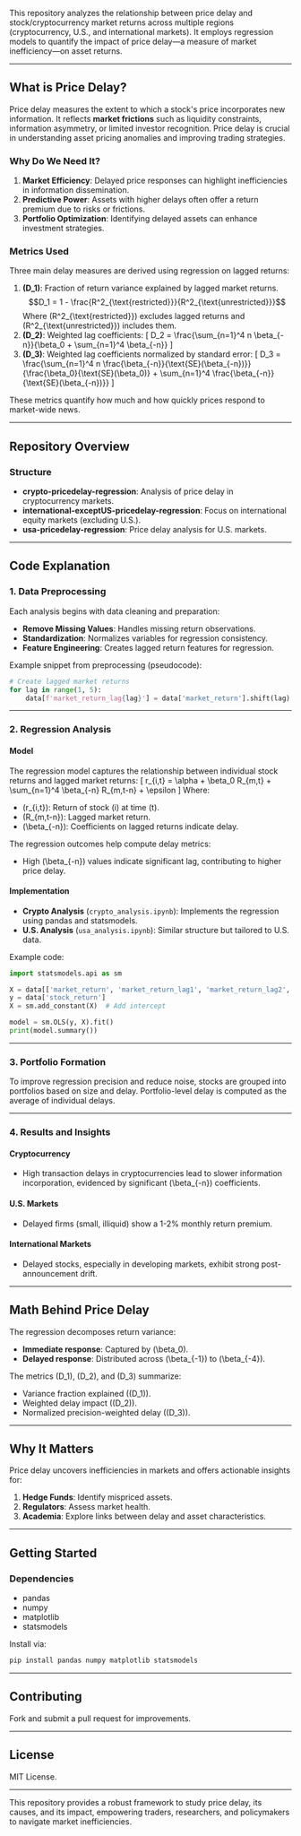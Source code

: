 This repository analyzes the relationship between price delay and stock/cryptocurrency market returns across multiple regions (cryptocurrency, U.S., and international markets). It employs regression models to quantify the impact of price delay—a measure of market inefficiency—on asset returns.

---

## **What is Price Delay?**

Price delay measures the extent to which a stock's price incorporates new information. It reflects **market frictions** such as liquidity constraints, information asymmetry, or limited investor recognition. Price delay is crucial in understanding asset pricing anomalies and improving trading strategies.

### **Why Do We Need It?**
1. **Market Efficiency**: Delayed price responses can highlight inefficiencies in information dissemination.
2. **Predictive Power**: Assets with higher delays often offer a return premium due to risks or frictions.
3. **Portfolio Optimization**: Identifying delayed assets can enhance investment strategies.

### **Metrics Used**
Three main delay measures are derived using regression on lagged returns:
1. **\(D_1\)**: Fraction of return variance explained by lagged market returns.
   $$D_1 = 1 - \frac{R^2_{\text{restricted}}}{R^2_{\text{unrestricted}}}$$
   Where \(R^2_{\text{restricted}}\) excludes lagged returns and \(R^2_{\text{unrestricted}}\) includes them.
2. **\(D_2\)**: Weighted lag coefficients:
   \[
   D_2 = \frac{\sum_{n=1}^4 n \beta_{-n}}{\beta_0 + \sum_{n=1}^4 \beta_{-n}}
   \]
3. **\(D_3\)**: Weighted lag coefficients normalized by standard error:
   \[
   D_3 = \frac{\sum_{n=1}^4 n \frac{\beta_{-n}}{\text{SE}(\beta_{-n})}}{\frac{\beta_0}{\text{SE}(\beta_0)} + \sum_{n=1}^4 \frac{\beta_{-n}}{\text{SE}(\beta_{-n})}}
   \]

These metrics quantify how much and how quickly prices respond to market-wide news.

---

## **Repository Overview**

### **Structure**
- **crypto-pricedelay-regression**: Analysis of price delay in cryptocurrency markets.
- **international-exceptUS-pricedelay-regression**: Focus on international equity markets (excluding U.S.).
- **usa-pricedelay-regression**: Price delay analysis for U.S. markets.

---

## **Code Explanation**

### **1. Data Preprocessing**
Each analysis begins with data cleaning and preparation:
- **Remove Missing Values**: Handles missing return observations.
- **Standardization**: Normalizes variables for regression consistency.
- **Feature Engineering**: Creates lagged return features for regression.

Example snippet from preprocessing (pseudocode):
```python
# Create lagged market returns
for lag in range(1, 5):
    data[f'market_return_lag{lag}'] = data['market_return'].shift(lag)
```

---

### **2. Regression Analysis**

#### **Model**
The regression model captures the relationship between individual stock returns and lagged market returns:
\[
r_{i,t} = \alpha + \beta_0 R_{m,t} + \sum_{n=1}^4 \beta_{-n} R_{m,t-n} + \epsilon
\]
Where:
- \(r_{i,t}\): Return of stock \(i\) at time \(t\).
- \(R_{m,t-n}\): Lagged market return.
- \(\beta_{-n}\): Coefficients on lagged returns indicate delay.

The regression outcomes help compute delay metrics:
- High \(\beta_{-n}\) values indicate significant lag, contributing to higher price delay.

#### **Implementation**
- **Crypto Analysis** (`crypto_analysis.ipynb`): Implements the regression using pandas and statsmodels.
- **U.S. Analysis** (`usa_analysis.ipynb`): Similar structure but tailored to U.S. data.

Example code:
```python
import statsmodels.api as sm

X = data[['market_return', 'market_return_lag1', 'market_return_lag2', 'market_return_lag3', 'market_return_lag4']]
y = data['stock_return']
X = sm.add_constant(X)  # Add intercept

model = sm.OLS(y, X).fit()
print(model.summary())
```

---

### **3. Portfolio Formation**

To improve regression precision and reduce noise, stocks are grouped into portfolios based on size and delay. Portfolio-level delay is computed as the average of individual delays.

---

### **4. Results and Insights**

#### **Cryptocurrency**
- High transaction delays in cryptocurrencies lead to slower information incorporation, evidenced by significant \(\beta_{-n}\) coefficients.

#### **U.S. Markets**
- Delayed firms (small, illiquid) show a 1-2% monthly return premium.

#### **International Markets**
- Delayed stocks, especially in developing markets, exhibit strong post-announcement drift.

---

## **Math Behind Price Delay**

The regression decomposes return variance:
- **Immediate response**: Captured by \(\beta_0\).
- **Delayed response**: Distributed across \(\beta_{-1}\) to \(\beta_{-4}\).

The metrics \(D_1\), \(D_2\), and \(D_3\) summarize:
- Variance fraction explained (\(D_1\)).
- Weighted delay impact (\(D_2\)).
- Normalized precision-weighted delay (\(D_3\)).

---

## **Why It Matters**

Price delay uncovers inefficiencies in markets and offers actionable insights for:
1. **Hedge Funds**: Identify mispriced assets.
2. **Regulators**: Assess market health.
3. **Academia**: Explore links between delay and asset characteristics.

---

## **Getting Started**

### **Dependencies**
- pandas
- numpy
- matplotlib
- statsmodels

Install via:
```bash
pip install pandas numpy matplotlib statsmodels
```

---

## **Contributing**
Fork and submit a pull request for improvements.

---

## **License**
MIT License.

---

This repository provides a robust framework to study price delay, its causes, and its impact, empowering traders, researchers, and policymakers to navigate market inefficiencies.

